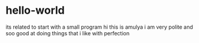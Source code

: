 # hello-world
its related to start with a small program
hi this is amulya
i am very polite and soo good at doing things that i like with perfection
